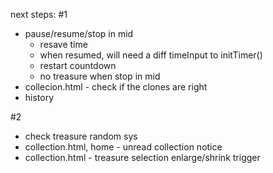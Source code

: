 next steps:
#1
- pause/resume/stop in mid
    - resave time 
    - when resumed, will need a diff timeInput to initTimer()
    - restart countdown
    - no treasure when stop in mid
- collecion.html - check if the clones are right
- history



#2
- check treasure random sys
- collection.html, home - unread collection notice
- collection.html - treasure selection enlarge/shrink trigger
